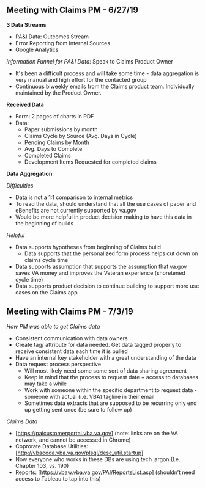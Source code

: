 ## Meeting with Claims PM - 6/27/19

**3 Data Streams**
- PA&I Data: Outcomes Stream
- Error Reporting from Internal Sources
- Google Analytics

_Information Funnel for PA&I Data:_ Speak to Claims Product Owner
  - It's been a difficult process and will take some time - data aggregation is very manual and high effort for the contacted group
  - Continuous biweekly emails from the Claims product team. Individually maintained by the Product Owner.
  
**Received Data**
- Form: 2 pages of charts in PDF
- Data:
  - Paper submissions by month
  - Claims Cycle by Source (Avg. Days in Cycle)
  - Pending Claims by Month
  - Avg. Days to Complete
  - Completed Claims
  - Development Items Requested for completed claims
  
**Data Aggregation**

_Difficulties_
  - Data is not a 1:1 comparison to internal metrics
  - To read the data, should understand that all the use cases of paper and eBenefits are not currently supported by va.gov
  - Would be more helpful in product decision making to have this data in the beginning of builds
  
_Helpful_
  - Data supports hypotheses from beginning of Claims build
      - Data supports that the personalized form process helps cut down on claims cycle time
  - Data supports assumption that supports the assumption that va.gov saves VA money and improves the Veteran experience (shoretened cycle time)
  - Data supports product decision to continue building to support more use cases on the Claims app


## Meeting with Claims PM - 7/3/19
_How PM was able to get Claims data_
 - Consistent communication with data owners
 - Create tag/ attribute for data needed. Get data tagged properly to receive consistent data each time it is pulled
 - Have an internal key stakeholder with a great understanding of the data
 - Data request process perspective
    - Will most likely need some some sort of data sharing agreement
    - Keep in mind that the process to request date + access to databases may take a while
    - Work with someone within the specific department to request data - someone with actual (i.e. VBA) tagline in their email
    - Sometimes data extracts that are supposed to be recurring only end up getting sent once (be sure to follow up)
    
_Claims Data_
 - [https://paicustomerportal.vba.va.gov] (note: links are on the VA network, and cannot be accessed in Chrome)
 - Coprorate Database Utilities: [http://vbacoda.vba.va.gov/plsql/desc_util.startup]
 - Now everyone who works in these DBs are using tech jargon (I.e. Chapter 103, vs. 190)
 - Reports: [https://vbaw.vba.va.gov/PAI/ReportsList.asp] (shouldn’t need access to Tableau to tap into this)

